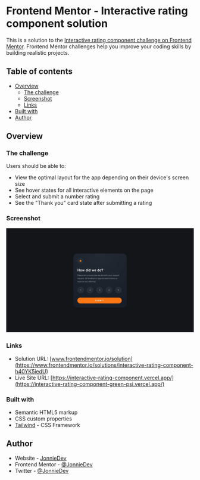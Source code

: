# Frontend Mentor - Interactive rating component solution

This is a solution to the [Interactive rating component challenge on Frontend Mentor](https://www.frontendmentor.io/challenges/interactive-rating-component-koxpeBUmI). Frontend Mentor challenges help you improve your coding skills by building realistic projects.

## Table of contents

- [Overview](#overview)
  - [The challenge](#the-challenge)
  - [Screenshot](#screenshot)
  - [Links](#links)
- [Built with](#built-with)
- [Author](#author)

## Overview

### The challenge

Users should be able to:

- View the optimal layout for the app depending on their device's screen size
- See hover states for all interactive elements on the page
- Select and submit a number rating
- See the "Thank you" card state after submitting a rating

### Screenshot

![](./images/desktop-design.jpg)

### Links

- Solution URL: [www.frontendmentor.io/solution](https://www.frontendmentor.io/solutions/interactive-rating-component-h40YK5iedU)
- Live Site URL: [https://interactive-rating-component.vercel.app/](https://interactive-rating-component-green-psi.vercel.app/)

### Built with

- Semantic HTML5 markup
- CSS custom properties
- [Tailwind](https://tailwindcss.com/docs) - CSS Framework

## Author

- Website - [JonnieDev](https://www.jon-nie.vercel.app)
- Frontend Mentor - [@JonnieDev](https://www.frontendmentor.io/profile/yourusername)
- Twitter - [@JonnieDev](https://www.twitter.com/yourusername)
